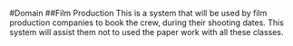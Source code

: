 #Domain
##Film Production 
This is a system that will be used by film production companies to book the crew, during their shooting dates. 
This system will assist them not to used the paper work with all these classes.
![]()